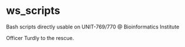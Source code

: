 # ws_scripts
Bash scripts directly usable on UNIT-769/770 @ Bioinformatics Institute

Officer Turdly to the rescue.
